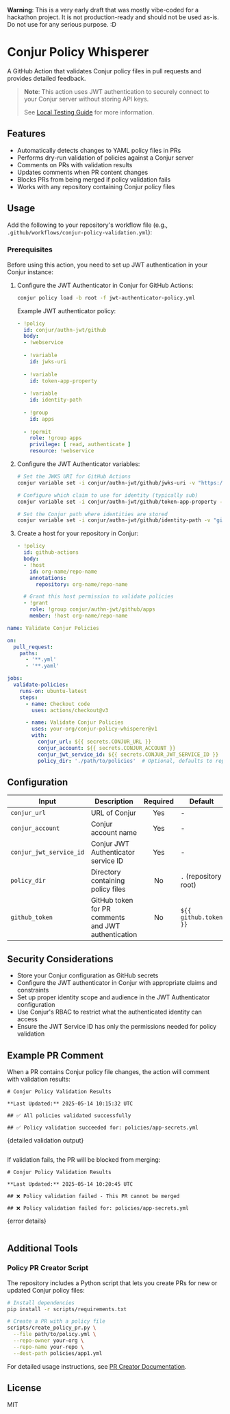 **Warning**: This is a very early draft that was mostly vibe-coded for a hackathon project. It is not production-ready and should not be used as-is. Do not use for any serious purpose. :D

# Conjur Policy Whisperer

A GitHub Action that validates Conjur policy files in pull requests and provides detailed feedback.

> **Note**: This action uses JWT authentication to securely connect to your Conjur server without storing API keys.
>
> See [Local Testing Guide](docs/local-testing.md) for more information.

## Features

- Automatically detects changes to YAML policy files in PRs
- Performs dry-run validation of policies against a Conjur server
- Comments on PRs with validation results
- Updates comments when PR content changes
- Blocks PRs from being merged if policy validation fails
- Works with any repository containing Conjur policy files

## Usage

Add the following to your repository's workflow file (e.g., `.github/workflows/conjur-policy-validation.yml`):

### Prerequisites

Before using this action, you need to set up JWT authentication in your Conjur instance:

1. Configure the JWT Authenticator in Conjur for GitHub Actions:
   ```bash
   conjur policy load -b root -f jwt-authenticator-policy.yml
   ```
   
   Example JWT authenticator policy:
   ```yaml
   - !policy
     id: conjur/authn-jwt/github
     body:
     - !webservice
     
     - !variable
       id: jwks-uri
     
     - !variable
       id: token-app-property
     
     - !variable
       id: identity-path
     
     - !group
       id: apps
       
     - !permit
       role: !group apps
       privilege: [ read, authenticate ]
       resource: !webservice
   ```

2. Configure the JWT Authenticator variables:
   ```bash
   # Set the JWKS URI for GitHub Actions
   conjur variable set -i conjur/authn-jwt/github/jwks-uri -v "https://token.actions.githubusercontent.com/.well-known/jwks"
   
   # Configure which claim to use for identity (typically sub)
   conjur variable set -i conjur/authn-jwt/github/token-app-property -v "repository"
   
   # Set the Conjur path where identities are stored
   conjur variable set -i conjur/authn-jwt/github/identity-path -v "github-actions"
   ```

3. Create a host for your repository in Conjur:
   ```yaml
   - !policy
     id: github-actions
     body:
     - !host
       id: org-name/repo-name
       annotations:
         repository: org-name/repo-name
   
     # Grant this host permission to validate policies
     - !grant
       role: !group conjur/authn-jwt/github/apps
       member: !host org-name/repo-name
   ```

```yaml
name: Validate Conjur Policies

on:
  pull_request:
    paths:
      - '**.yml'
      - '**.yaml'

jobs:
  validate-policies:
    runs-on: ubuntu-latest
    steps:
      - name: Checkout code
        uses: actions/checkout@v3

      - name: Validate Conjur Policies
        uses: your-org/conjur-policy-whisperer@v1
        with:
          conjur_url: ${{ secrets.CONJUR_URL }}
          conjur_account: ${{ secrets.CONJUR_ACCOUNT }}
          conjur_jwt_service_id: ${{ secrets.CONJUR_JWT_SERVICE_ID }}
          policy_dir: './path/to/policies'  # Optional, defaults to repository root
```

## Configuration

| Input | Description | Required | Default |
|-------|-------------|:--------:|---------|
| `conjur_url` | URL of Conjur | Yes | - |
| `conjur_account` | Conjur account name | Yes | - |
| `conjur_jwt_service_id` | Conjur JWT Authenticator service ID | Yes | - |
| `policy_dir` | Directory containing policy files | No | `.` (repository root) |
| `github_token` | GitHub token for PR comments and JWT authentication | No | `${{ github.token }}` |

## Security Considerations

- Store your Conjur configuration as GitHub secrets
- Configure the JWT authenticator in Conjur with appropriate claims and constraints
- Set up proper identity scope and audience in the JWT Authenticator configuration
- Use Conjur's RBAC to restrict what the authenticated identity can access
- Ensure the JWT Service ID has only the permissions needed for policy validation

## Example PR Comment

When a PR contains Conjur policy file changes, the action will comment with validation results:

```
# Conjur Policy Validation Results

**Last Updated:** 2025-05-14 10:15:32 UTC

## ✅ All policies validated successfully

## ✅ Policy validation succeeded for: policies/app-secrets.yml

```
{detailed validation output}
```
```

If validation fails, the PR will be blocked from merging:

```
# Conjur Policy Validation Results

**Last Updated:** 2025-05-14 10:20:45 UTC

## ❌ Policy validation failed - This PR cannot be merged

## ❌ Policy validation failed for: policies/app-secrets.yml

```
{error details}
```
```

## Additional Tools

### Policy PR Creator Script

The repository includes a Python script that lets you create PRs for new or updated Conjur policy files:

```bash
# Install dependencies
pip install -r scripts/requirements.txt

# Create a PR with a policy file
scripts/create_policy_pr.py \
  --file path/to/policy.yml \
  --repo-owner your-org \
  --repo-name your-repo \
  --dest-path policies/app1.yml
```

For detailed usage instructions, see [PR Creator Documentation](scripts/PR_CREATOR_README.md).

## License

MIT
